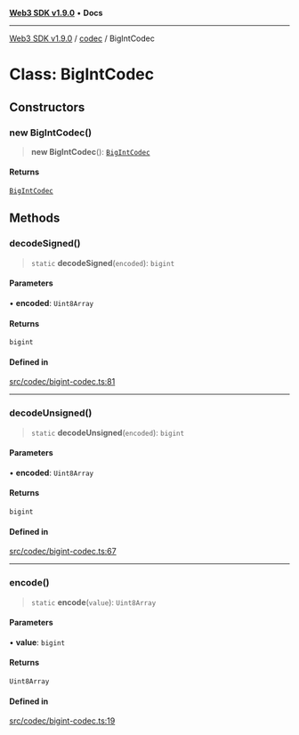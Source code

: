 [**Web3 SDK v1.9.0**](../../../README.md) • **Docs**

***

[Web3 SDK v1.9.0](../../../globals.md) / [codec](../README.md) / BigIntCodec

# Class: BigIntCodec

## Constructors

### new BigIntCodec()

> **new BigIntCodec**(): [`BigIntCodec`](BigIntCodec.md)

#### Returns

[`BigIntCodec`](BigIntCodec.md)

## Methods

### decodeSigned()

> `static` **decodeSigned**(`encoded`): `bigint`

#### Parameters

• **encoded**: `Uint8Array`

#### Returns

`bigint`

#### Defined in

[src/codec/bigint-codec.ts:81](https://github.com/Mystic-Nayy/alephium-web3/blob/ee41f5e0e7d7fb0b155fe62f05b2ac03772895ca/packages/web3/src/codec/bigint-codec.ts#L81)

***

### decodeUnsigned()

> `static` **decodeUnsigned**(`encoded`): `bigint`

#### Parameters

• **encoded**: `Uint8Array`

#### Returns

`bigint`

#### Defined in

[src/codec/bigint-codec.ts:67](https://github.com/Mystic-Nayy/alephium-web3/blob/ee41f5e0e7d7fb0b155fe62f05b2ac03772895ca/packages/web3/src/codec/bigint-codec.ts#L67)

***

### encode()

> `static` **encode**(`value`): `Uint8Array`

#### Parameters

• **value**: `bigint`

#### Returns

`Uint8Array`

#### Defined in

[src/codec/bigint-codec.ts:19](https://github.com/Mystic-Nayy/alephium-web3/blob/ee41f5e0e7d7fb0b155fe62f05b2ac03772895ca/packages/web3/src/codec/bigint-codec.ts#L19)
